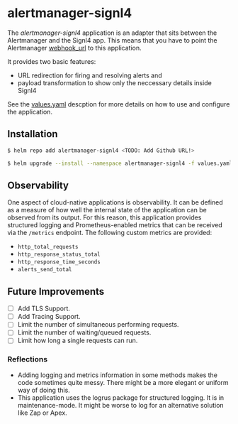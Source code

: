 # alertmanager-signl4

The *alertmanager-signl4* application is an adapter that sits between the Alertmanager and the Signl4 app.
This means that you have to point the Alertmanager [webhook_url](https://www.prometheus.io/docs/alerting/latest/configuration/#webhook_config) to this application.

It provides two basic features:
* URL redirection for firing and resolving alerts and
* payload transformation to show only the neccessary details inside Signl4

See the [values.yaml](chart/alertmanager-signl4/values.yaml) descption for more details on how to use and configure the application.

## Installation
```bash
$ helm repo add alertmanager-signl4 <TODO: Add Github URL!>

$ helm upgrade --install --namespace alertmanager-signl4 -f values.yaml alertmanager-signl4 alertmanager-signl4/alertmanager-signl4
```

## Observability
One aspect of cloud-native applications is observability.
It can be defined as a measure of how well the internal state of the application can be observed from its output.
For this reason, this application provides structured logging and Prometheus-enabled metrics that can be received via the `/metrics` endpoint.
The following custom metrics are provided:

* `http_total_requests`
* `http_response_status_total`
* `http_response_time_seconds`
* `alerts_send_total`

## Future Improvements
* [ ] Add TLS Support.
* [ ] Add Tracing Support.
* [ ] Limit the number of simultaneous performing requests.
* [ ] Limit the number of waiting/queued requests.
* [ ] Limit how long a single requests can run.

### Reflections
* Adding logging and metrics information in some methods makes the code sometimes quite messy. There might be a more elegant or uniform way of doing this.
* This application uses the logrus package for structured logging. It is in maintenance-mode. It might be worse to log for an alternative solution like Zap or Apex.
